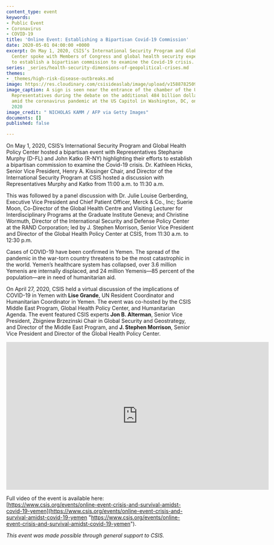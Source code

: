 ```yaml
---
content_type: event
keywords:
- Public Event
- Coronavirus
- COVID-19
title: 'Online Event: Establishing a Bipartisan Covid-19 Commission'
date: 2020-05-01 04:00:00 +0000
excerpt: On May 1, 2020, CSIS’s International Security Program and Global Health Policy
  Center spoke with Members of Congress and global health security experts about efforts
  to establish a bipartisan commission to examine the Covid-19 crisis.
series: _series/health-security-dimensions-of-geopolitical-crises.md
themes:
- _themes/high-risk-disease-outbreaks.md
image: https://res.cloudinary.com/csisideaslab/image/upload/v1588782509/health-commission/GettyImages-1210802291_czdwd2.jpg
image_caption: A sign is seen near the entrance of the chamber of the US House of
  Representatives during the debate on the additional 484 billion dollar relief package
  amid the coronavirus pandemic at the US Capitol in Washington, DC, on April 23,
  2020
image_credit: " NICHOLAS KAMM / AFP via Getty Images"
documents: []
published: false

---
```

On May 1, 2020, CSIS’s International Security Program and Global Health Policy Center hosted a bipartisan event with Representatives Stephanie Murphy (D-FL) and John Katko (R-NY) highlighting their efforts to establish a bipartisan commission to examine the Covid-19 crisis. Dr. Kathleen Hicks, Senior Vice President, Henry A. Kissinger Chair, and Director of the International Security Program at CSIS hosted a discussion with Representatives Murphy and Katko from 11:00 a.m. to 11:30 a.m.

This was followed by a panel discussion with Dr. Julie Louise Gerberding, Executive Vice President and Chief Patient Officer, Merck & Co., Inc; Suerie Moon, Co-Director of the Global Health Centre and Visiting Lecturer for Interdisciplinary Programs at the Graduate Institute Geneva; and Christine Wormuth, Director of the International Security and Defense Policy Center at the RAND Corporation; led by J. Stephen Morrison, Senior Vice President and Director of the Global Health Policy Center at CSIS, from 11:30 a.m. to 12:30 p.m.

Cases of COVID-19 have been confirmed in Yemen. The spread of the pandemic in the war-torn country threatens to be the most catastrophic in the world. Yemen’s healthcare system has collapsed, over 3.6 million Yemenis are internally displaced, and 24 million Yemenis—85 percent of the population—are in need of humanitarian aid.

On April 27, 2020, CSIS held a virtual discussion of the implications of COVID-19 in Yemen with **Lise Grande**, UN Resident Coordinator and Humanitarian Coordinator in Yemen. The event was co-hosted by the CSIS Middle East Program, Global Health Policy Center, and Humanitarian Agenda. The event featured CSIS experts **Jon B. Alterman**, Senior Vice President, Zbigniew Brzezinski Chair in Global Security and Geostrategy, and Director of the Middle East Program, and **J. Stephen Morrison**, Senior Vice President and Director of the Global Health Policy Center.

<div class="video-wrapper post-feature-video"><iframe width="700" height="394" src="https://www.youtube.com/embed/ItMMk5uqFZc" frameborder="0" allow="accelerometer; autoplay; encrypted-media; gyroscope; picture-in-picture" allowfullscreen></iframe></div>

Full video of the event is available here: [https://www.csis.org/events/online-event-crisis-and-survival-amidst-covid-19-yemen](https://www.csis.org/events/online-event-crisis-and-survival-amidst-covid-19-yemen "https://www.csis.org/events/online-event-crisis-and-survival-amidst-covid-19-yemen").

_This event was made possible through general support to CSIS._